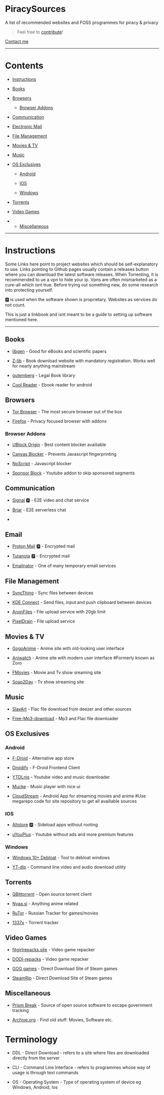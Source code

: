 # PiracySources

A list of recommended websites and FOSS programmes for piracy &amp; privacy

> Feel free to [contribute](https://github.com/Groonir/GroonirsPiracyList/issues/new)!

[Contact me](mailto:8jf4n3r@proton.me)

-----------------

# Contents

- [Instructions](#instructions)

- [Books](#books)

- [Browsers](/browsers/Browsers.md)
     
   - [Browser Addons](/Browsers/addons)

- [Communication](#communication)

- [Electronic Mail](#email)

- [File Management](#file-management)

- [Movies & TV](#movies--tv)

- [Music](#music)

- [OS Exclusives](#os-exclusives)

   - [Android](#android)
   
   - [IOS](#ios)
   
   - [Windows](#windows)

- [Torrents](#torrents)

- [Video Games](#video-games)

- - [Miscellaneous](#miscellaneous)

-----------------

# Instructions

Some Links here point to project websites which should be self-explanatory to use. Links pointing to Github pages usually contain a releases button where you can download the latest software releases.
When Torrenting, it is recommended to ue a vpn to hide your ip. Vpns are often mismarketed as a cure-all which isnt true. Before trying out something new, do some research into protecting yourself. 

🅿️ is used when the software shown is proprietary. Websites as services do not count.

This is just a linkbook and isnt meant to be a guide to setting up software mentioned here.

-----------------

## Books

- [libgen](https://libgen.rs) - Good for eBooks and scientific papers 

- [Z-lib](https://singlelogin.re/) - Book download website with mandatory registration. Works well for nearly anything mainstream

- [gutemberg](https://www.gutenberg.org/) - Legal Book library
  
- [Cool Reader](https://sourceforge.net/projects/crengine/) - Ebook reader for android

  
## Browsers

- [Tor Browser](https://www.torproject.org/) - The most secure browser out of the box

- [Firefox](https://firefox.com) - Privacy focused browser with addons



### Browser Addons

- [UBlock Origin](https://github.com/gorhill/uBlock) - Best content blocker availiable

- [Canvas Blocker](https://github.com/kkapsner/CanvasBlocker) - Prevents Javascript fingerprinting

- [NoScript](https://github.com/hackademix/noscript/) - Javascript blocker

- [Sponsor Block](https://github.com/ajayyy/SponsorBlock) - Youtube addon to skip sponsored segments

## Communication 

- [Signal](https://signal.org) 🅿️  - E2E video and chat service 

- [Briar](https://briar.org) - E2E serverless chat

- 
 
## Email

  - [Proton Mail](https://proton.me/mail) 🅿️ - Encrypted mail

  - [Tutanota](https://mail.tutanota.com/) 🅿️ - Encrypted mail
  
  - [Emailnator](https://emailnator.com) - One of many temporary email services
  

 
 ## File Management
 
- [SyncThing](https://syncthing.net/) - Sync files between devices

- [KDE Connect](https://kdeconnect.kde.org/) - Send files, input and push clipboard between devices

- [AnonFiles](https://anonfiles.com/) - File upload service with 20gb limit

- [PixelDrain](https://pixeldrain.com/) - File upload service

 
## Movies & TV

- [GogoAnime](https://gogoanime3.net) - Anime site with old-looking user interface

- [Aniwatch](https://aniwatch.to) - Anime site with modern user interface #Formerly known as Zoro

- [FMovies](https://fmoviesz.to) - Movie and Tv show sreaming site

- [Soap2Day](https://soap2day.to) - Tv show streaming site


## Music

- [SlavArt](https://slavart.gamesdrive.net/) - Flac file download from deezer and other sources

- [Free-Mp3-download](https://free-mp3-download.net/) - Mp3 and Flac file downloader


## OS Exclusives



### Android

- [F-Droid](https://f-droid.org/packages/org.fdroid.fdroid/) - Alternative app store

- [Droidify](https://f-droid.org/en/packages/com.looker.droidify/) - F-Droid Frontend Client

- [YTDLnis](https://github.com/deniscerri/ytdlnis) - Youtube video and music downloader

- [Mucke](https://github.com/moritz-weber/mucke) - Music player with nice ui

- [CloudStream](https://github.com/recloudstream/cloudstream) - Android App for streaming movies and anime #Use megarepo code for site repository to get all availiable sources


### IOS

- [Altstore](https://altstore.io/) 🅿️  - Sideload apps without rooting

- [uYouPlus](https://github.com/qnblackcat/uYouPlus/) - Youtube without ads and more premium features

### Windows

- [Windows 10+ Debloat](https://github.com/LeDragoX/Win-Debloat-Tools) - Tool to debloat windows

- [YT-dlp](https://github.com/yt-dlp/yt-dlp) - Command line video and audio download utility

## Torrents

- [QBittorrent](https://qbittorrent.org) - Open source torrent client
  
- [Nyaa.si](https://nyaa.si) - Anything anime related

- [RuTor](http://rutor.info/) - Russian Tracker for games/movies

- [1337x](https://1337x.to/) - Torrent tracker



## Video Games

- [fitgirlrepacks.site](https://fitgirl-repacks.site/) - Video game repacker

- [DODI-repacks](https://dodi-repacks.site/) - Video game repacker

- [GOG games](https://gog-games.to/) - Direct Download Site of Steam games

- [SteamRip](https://steamrip.com/) - Direct Download Site of Steam games


## Miscellaneous

- [Prism Break](https://prism-break.com) - Source of open source software to escape government tracking

- [Archive.org](https://archive.org) - Find old stuff: Movies, Software etc.



# Terminology

- DDL - Direct Download - refers to a site where files are downloaded directly from the server

- CLI - Command Line Interface - refers to programmes whose way of usage is through text commands

- OS - Operating System - Type of operating system of device eg Windows, Android, Ios